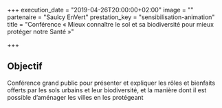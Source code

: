+++
execution_date = "2019-04-26T20:00:00+02:00"
image = ""
partenaire = "Saulcy EnVert"
prestation_key = "sensibilisation-animation"
title = "Conférence « Mieux connaître le sol et sa biodiversité pour mieux protéger notre Santé »"

+++
## Objectif

Conférence grand public pour présenter et expliquer les rôles et bienfaits offerts par les sols urbains et leur biodiversité, et la manière dont il est possible d’aménager les villes en les protégeant